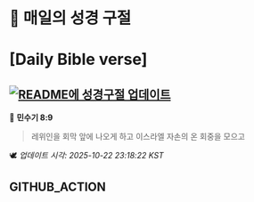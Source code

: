 # 🙏 매일의 성경 구절
# [Daily Bible verse]
## [![README에 성경구절 업데이트](https://github.com/DONGSUKA/first_test/actions/workflows/update-readme-bible.yml/badge.svg)](https://github.com/DONGSUKA/first_test/actions/workflows/update-readme-bible.yml)
<!-- START_BIBLE_VERSE -->
📖 **민수기 8:9**
> 레위인을 회막 앞에 나오게 하고 이스라엘 자손의 온 회중을 모으고

🕊️ _업데이트 시각: 2025-10-22 23:18:22 KST_
  <!-- END_BIBLE_VERSE -->
## GITHUB_ACTION
